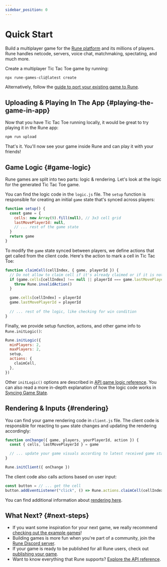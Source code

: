 ```yaml
---
sidebar_position: 0
---
```


# Quick Start

Build a multiplayer game for the [Rune platform](https://www.rune.ai) and its millions of players. Rune handles netcode, servers, voice chat, matchmaking, spectating, and much more.

Create a multiplayer Tic Tac Toe game by running:

```sh
npx rune-games-cli@latest create
```

Alternatively, follow the [guide to port your existing game to Rune](./how-it-works/existing-game.md). 

## Uploading & Playing In The App {#playing-the-game-in-app}

Now that you have Tic Tac Toe running locally, it would be great to try playing it in the Rune app:

```sh
npm run upload
```
That's it. You'll now see your game inside Rune and can play it with your friends!

## Game Logic {#game-logic}

Rune games are split into two parts: logic & rendering. Let's look at the logic for the generated Tic Tac Toe game.

You can find the logic code in the `logic.js` file. The `setup` function is responsible for creating an initial `game` state that's synced across players:

```js
function setup() {
  const game = {
    cells: new Array(9).fill(null), // 3x3 cell grid
    lastMovePlayerId: null,
    // ... rest of the game state
  }
  return game
}
```

To modify the `game` state synced between players, we define actions that get called from the client code. Here's the action to mark a cell in Tic Tac Toe:

```js
function claimCell(cellIndex, { game, playerId }) {
  // Do not allow to claim cell if it's already claimed or if it is not player's turn
  if (game.cells[cellIndex] !== null || playerId === game.lastMovePlayerId) {
    throw Rune.invalidAction()
  }

  game.cells[cellIndex] = playerId
  game.lastMovePlayerId = playerId
  
  // ... rest of the logic, like checking for win condition
}
```

Finally, we provide setup function, actions, and other game info to `Rune.initLogic()`:

```js
Rune.initLogic({
  minPlayers: 2,
  maxPlayers: 2,
  setup,
  actions: {
    claimCell,
  },
})
```
Other `initLogic()` options are described in [API game logic reference](api-reference.md#game-logic). You can also read a more in-depth explanation of how the logic code works in [Syncing Game State](how-it-works/syncing-game-state.md).


## Rendering & Inputs {#rendering}

You can find your game rendering code in `client.js` file. The client code is responsible for reacting to `game` state changes and updating the rendering accordingly:

```js
function onChange({ game, players, yourPlayerId, action }) {
  const { cells, lastMovePlayerId } = game

  // ... update your game visuals according to latest received game state. Also play sound effects, update styles, etc.
}

Rune.initClient({ onChange })
```

The client code also calls actions based on user input:

```js
const button = // ... get the cell
button.addEventListener("click", () => Rune.actions.claimCell(cellIndex))
```

You can find additional information about [rendering here](how-it-works/syncing-game-state.md#rendering).

## What Next? {#next-steps}

- If you want some inspiration for your next game, we really recommend [checking out the example games](examples.mdx)!
- Building games is more fun when you're part of a community, join the [Rune Discord server](https://discord.gg/rune-devs).
- If your game is ready to be published for all Rune users, check out [publishing your game](publishing/publishing-your-game.md).
- Want to know everything that Rune supports? [Explore the API reference](api-reference.md).
